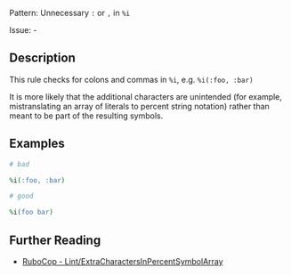 Pattern: Unnecessary `:` or `,` in `%i`

Issue: -

## Description

This rule checks for colons and commas in `%i`, e.g. `%i(:foo, :bar)`

It is more likely that the additional characters are unintended (for
example, mistranslating an array of literals to percent string notation)
rather than meant to be part of the resulting symbols.

## Examples

```ruby
# bad

%i(:foo, :bar)
```
```ruby
# good

%i(foo bar)
```

## Further Reading

* [RuboCop - Lint/ExtraCharactersInPercentSymbolArray](https://rubocop.readthedocs.io/en/latest/cops_lint/#lintextracharactersinpercentsymbolarray)
